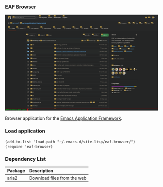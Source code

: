 ### EAF Browser
<p align="center">
  <img width="800" src="./screenshot.png">
</p>

Browser application for the [Emacs Application Framework](https://github.com/emacs-eaf/emacs-application-framework).

### Load application

```Elisp
(add-to-list 'load-path "~/.emacs.d/site-lisp/eaf-browser/")
(require 'eaf-browser)
```

### Dependency List

| Package   | Description                 |
| :-------- | :------                     |
| aria2     | Download files from the web |
